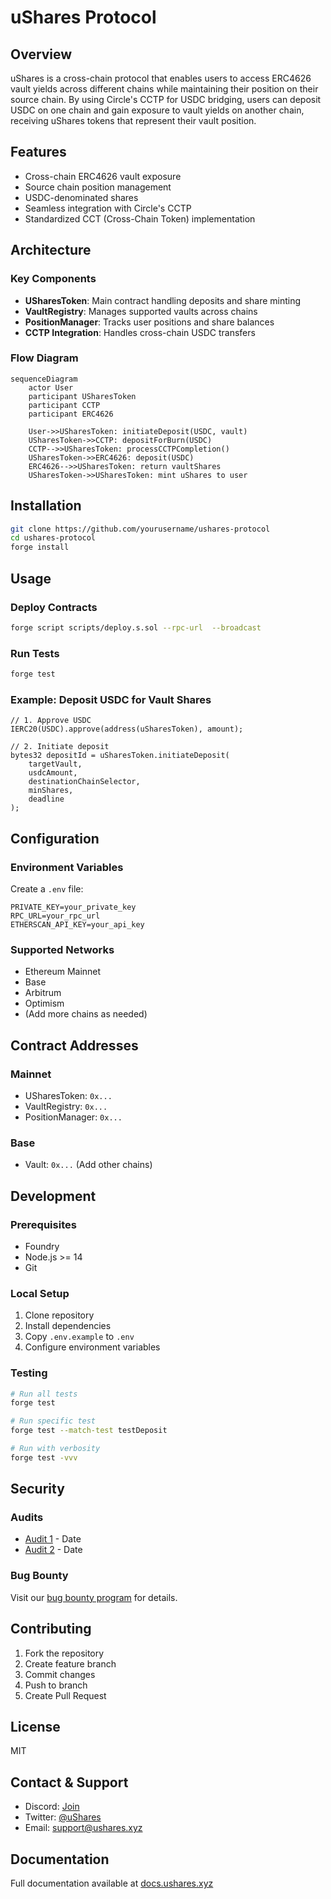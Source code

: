 # uShares Protocol

## Overview
uShares is a cross-chain protocol that enables users to access ERC4626 vault yields across different chains while maintaining their position on their source chain. By using Circle's CCTP for USDC bridging, users can deposit USDC on one chain and gain exposure to vault yields on another chain, receiving uShares tokens that represent their vault position.

## Features
- Cross-chain ERC4626 vault exposure
- Source chain position management
- USDC-denominated shares
- Seamless integration with Circle's CCTP
- Standardized CCT (Cross-Chain Token) implementation

## Architecture

### Key Components
- **USharesToken**: Main contract handling deposits and share minting
- **VaultRegistry**: Manages supported vaults across chains
- **PositionManager**: Tracks user positions and share balances
- **CCTP Integration**: Handles cross-chain USDC transfers

### Flow Diagram
```mermaid
sequenceDiagram
    actor User
    participant USharesToken
    participant CCTP
    participant ERC4626
    
    User->>USharesToken: initiateDeposit(USDC, vault)
    USharesToken->>CCTP: depositForBurn(USDC)
    CCTP-->>USharesToken: processCCTPCompletion()
    USharesToken->>ERC4626: deposit(USDC)
    ERC4626-->>USharesToken: return vaultShares
    USharesToken->>USharesToken: mint uShares to user
```

## Installation

```bash
git clone https://github.com/yourusername/ushares-protocol
cd ushares-protocol
forge install
```

## Usage

### Deploy Contracts
```bash
forge script scripts/deploy.s.sol --rpc-url  --broadcast
```

### Run Tests
```bash
forge test
```

### Example: Deposit USDC for Vault Shares
```solidity
// 1. Approve USDC
IERC20(USDC).approve(address(uSharesToken), amount);

// 2. Initiate deposit
bytes32 depositId = uSharesToken.initiateDeposit(
    targetVault,
    usdcAmount,
    destinationChainSelector,
    minShares,
    deadline
);
```

## Configuration

### Environment Variables
Create a `.env` file:
```env
PRIVATE_KEY=your_private_key
RPC_URL=your_rpc_url
ETHERSCAN_API_KEY=your_api_key
```

### Supported Networks
- Ethereum Mainnet
- Base
- Arbitrum
- Optimism
- (Add more chains as needed)

## Contract Addresses

### Mainnet
- USharesToken: `0x...`
- VaultRegistry: `0x...`
- PositionManager: `0x...`

### Base
- Vault: `0x...`
(Add other chains)

## Development

### Prerequisites
- Foundry
- Node.js >= 14
- Git

### Local Setup
1. Clone repository
2. Install dependencies
3. Copy `.env.example` to `.env`
4. Configure environment variables

### Testing
```bash
# Run all tests
forge test

# Run specific test
forge test --match-test testDeposit

# Run with verbosity
forge test -vvv
```

## Security

### Audits
- [Audit 1](link_to_audit) - Date
- [Audit 2](link_to_audit) - Date

### Bug Bounty
Visit our [bug bounty program](link) for details.

## Contributing
1. Fork the repository
2. Create feature branch
3. Commit changes
4. Push to branch
5. Create Pull Request

## License
MIT

## Contact & Support
- Discord: [Join](link)
- Twitter: [@uShares](link)
- Email: support@ushares.xyz

## Documentation
Full documentation available at [docs.ushares.xyz](link)

